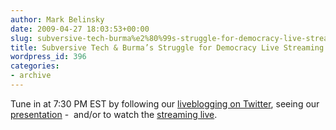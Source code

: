 ```yaml
---
author: Mark Belinsky
date: 2009-04-27 18:03:53+00:00
slug: subversive-tech-burma%e2%80%99s-struggle-for-democracy-live-streaming
title: Subversive Tech & Burma’s Struggle for Democracy Live Streaming
wordpress_id: 396
categories:
- archive
---
```


Tune in at 7:30 PM EST by following our [liveblogging on Twitter](http://twitter.com/digidem), seeing our [presentation](http://www.slideshare.net/mbelinsky/subversive-technology-burmas-struggle-for-democracy) -  and/or to watch the [streaming live](http://www.mogulus.com/notanalternative).
